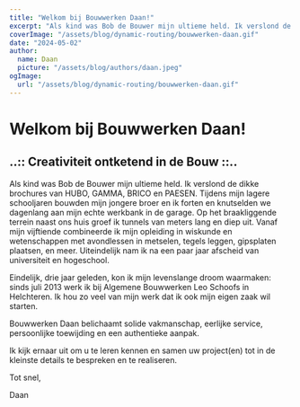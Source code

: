```yaml
---
title: "Welkom bij Bouwwerken Daan!"
excerpt: "Als kind was Bob de Bouwer mijn ultieme held. Ik verslond de dikke brochures van HUBO, GAMMA, BRICO en PAESEN. Tijdens mijn lagere schooljaren bouwden mijn jongere broer en ik forten en knutselden we dagenlang aan mijn echte werkbank in de garage. Op het braakliggende terrein naast ons huis groef ik tunnels van meters lang en diep uit. Vanaf mijn vijftiende combineerde ik mijn opleiding in wiskunde en wetenschappen met avondlessen in metselen, tegels leggen, gipsplaten plaatsen, en meer. Uiteindelijk nam ik na een paar jaar afscheid van universiteit en hogeschool."
coverImage: "/assets/blog/dynamic-routing/bouwwerken-daan.gif"
date: "2024-05-02"
author:
  name: Daan
  picture: "/assets/blog/authors/daan.jpeg"
ogImage:
  url: "/assets/blog/dynamic-routing/bouwwerken-daan.gif"
---
```


# Welkom bij Bouwwerken Daan!

## ..:: Creativiteit ontketend in de Bouw ::..

Als kind was Bob de Bouwer mijn ultieme held. Ik verslond de dikke brochures van HUBO, GAMMA, BRICO en PAESEN. Tijdens mijn lagere schooljaren bouwden mijn jongere broer en ik forten en knutselden we dagenlang aan mijn echte werkbank in de garage. Op het braakliggende terrein naast ons huis groef ik tunnels van meters lang en diep uit. Vanaf mijn vijftiende combineerde ik mijn opleiding in wiskunde en wetenschappen met avondlessen in metselen, tegels leggen, gipsplaten plaatsen, en meer. Uiteindelijk nam ik na een paar jaar afscheid van universiteit en hogeschool.

Eindelijk, drie jaar geleden, kon ik mijn levenslange droom waarmaken: sinds juli 2013 werk ik bij Algemene Bouwwerken Leo Schoofs in Helchteren. Ik hou zo veel van mijn werk dat ik ook mijn eigen zaak wil starten.

Bouwwerken Daan belichaamt solide vakmanschap, eerlijke service, persoonlijke toewijding en een authentieke aanpak.

Ik kijk ernaar uit om u te leren kennen en samen uw project(en) tot in de kleinste details te bespreken en te realiseren.

Tot snel,

Daan
